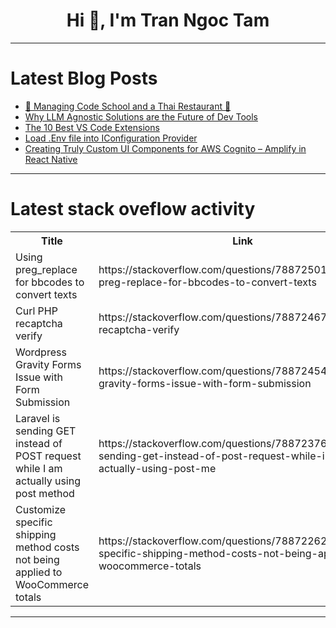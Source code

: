 <h1 align="center">Hi 👋, I'm Tran Ngoc Tam</h1>

---

# Latest Blog Posts 
<!-- BLOG-POST-LIST:START -->
- [🌟 Managing Code School and a Thai Restaurant 🌟](https://dev.to/muydanny/managing-code-school-and-a-thai-restaurant-4bhf)
- [Why LLM Agnostic Solutions are the Future of Dev Tools](https://dev.to/get_pieces/why-llm-agnostic-solutions-are-the-future-of-dev-tools-36m2)
- [The 10 Best VS Code Extensions](https://dev.to/get_pieces/the-10-best-vs-code-extensions-1ppo)
- [Load .Env file into IConfiguration Provider](https://dev.to/rmaurodev/load-env-file-into-iconfiguration-provider-4fk0)
- [Creating Truly Custom UI Components for AWS Cognito – Amplify in React Native](https://dev.to/niek_dewit_6d1cfcfeaff6a/creating-truly-custom-ui-components-for-aws-cognito-amplify-in-react-native-3gfi)
<!-- BLOG-POST-LIST:END -->

---

# Latest stack oveflow activity
<table>
  <tr><th>Title</th><th>Link</th></tr>
  <!-- STACKOVERFLOW:START --><tr><td>Using preg_replace for bbcodes to convert texts</td><td>https://stackoverflow.com/questions/78872501/using-preg-replace-for-bbcodes-to-convert-texts</td></tr><tr><td>Curl PHP recaptcha verify</td><td>https://stackoverflow.com/questions/78872467/curl-php-recaptcha-verify</td></tr><tr><td>Wordpress Gravity Forms Issue with Form Submission</td><td>https://stackoverflow.com/questions/78872454/wordpress-gravity-forms-issue-with-form-submission</td></tr><tr><td>Laravel is sending GET instead of POST request while I am actually using post method</td><td>https://stackoverflow.com/questions/78872376/laravel-is-sending-get-instead-of-post-request-while-i-am-actually-using-post-me</td></tr><tr><td>Customize specific shipping method costs not being applied to WooCommerce totals</td><td>https://stackoverflow.com/questions/78872262/customize-specific-shipping-method-costs-not-being-applied-to-woocommerce-totals</td></tr><!-- STACKOVERFLOW:END -->
</table>

---


